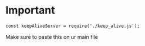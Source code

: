 # Important
```
const keepAliveServer = require('./keep_alive.js');
```
Make sure to paste this on ur main file

